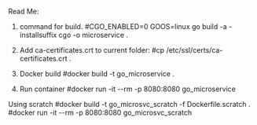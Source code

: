 Read Me:
1) command for build.
#CGO_ENABLED=0 GOOS=linux go build -a -installsuffix cgo -o microservice .

2) Add ca-certificates.crt to current folder: 
#cp /etc/ssl/certs/ca-certificates.crt .

3) Docker build
#docker build -t go_microservice .

4) Run container
#docker run -it --rm -p 8080:8080 go_microservice

Using scratch
#docker build -t go_microsvc_scratch -f Dockerfile.scratch .
#docker run -it --rm -p 8080:8080 go_microsvc_scratch
